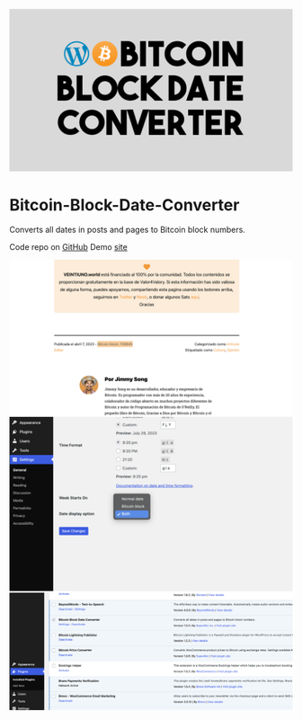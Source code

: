 
![](https://github.com/SuperAtic-LABS/Bitcoin-Block-Date-Converter/blob/main/Bitcoin-Block-Date-Converter_Logo.png)

# Bitcoin-Block-Date-Converter
Converts all dates in posts and pages to Bitcoin block numbers.

Code repo on [GitHub](https://github.com/SuperAtic-LABS/Bitcoin-Block-Date-Converter/)
Demo [site](https://veintiuno.world/articulo/fijar-los-incentivos-el-dinero-fiduciario-alimenta-a-las-empresas-en-quiebra/#jp-relatedposts)

![](https://github.com/SuperAtic-LABS/Bitcoin-Block-Date-Converter/blob/main/screenshot-1.png)
![](https://github.com/SuperAtic-LABS/Bitcoin-Block-Date-Converter/blob/main/screenshot-2.png)
![](https://github.com/SuperAtic-LABS/Bitcoin-Block-Date-Converter/blob/main/screenshot-3.png)
